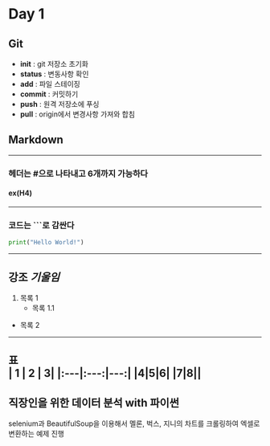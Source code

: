 # Day 1

## Git
- **init** : git 저장소 초기화
- **status** : 변동사항 확인
- **add** : 파일 스테이징
- **commit** : 커밋하기
- **push** : 원격 저장소에 푸싱
- **pull** : origin에서 변경사항 가져와 합침

## Markdown
---
### 헤더는 #으로 나타내고 6개까지 가능하다
#### ex(H4)
---
### 코드는 ```로 감싼다
```python
print("Hello World!")
```
---
**강조**
*기울임*
---
1. 목록 1
    - 목록 1.1
+ 목록 2
---
표<br>
| 1 | 2 | 3|
|:---|:---:|---:|
|4|5|6|
|7|8||
---
## 직장인을 위한 데이터 분석 with 파이썬
selenium과 BeautifulSoup을 이용해서 멜론, 벅스, 지니의 차트를 크롤링하여 엑셀로 변환하는 예제 진행
